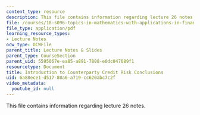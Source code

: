 ```yaml
---
content_type: resource
description: This file contains information regarding lecture 26 notes.
file: /courses/18-s096-topics-in-mathematics-with-applications-in-finance-fall-2013/6a88ece1d51780a6a719cc620abc7c2f_MIT18_S096F13_lecnote26.pdf
file_type: application/pdf
learning_resource_types:
- Lecture Notes
ocw_type: OCWFile
parent_title: Lecture Notes & Slides
parent_type: CourseSection
parent_uid: 5595067e-ea85-a891-7808-e0dc047689f1
resourcetype: Document
title: Introduction to Counterparty Credit Risk Conclusions
uid: 6a88ece1-d517-80a6-a719-cc620abc7c2f
video_metadata:
  youtube_id: null
---
```

This file contains information regarding lecture 26 notes.

